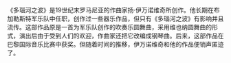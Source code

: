 

《多瑙河之波》是19世纪末罗马尼亚的作曲家扬·伊万诺维奇所创作。他长期在布加勒斯特军乐队中任职，创作过一些器乐作品，但只有《多瑙河之波》有影响并且流传。这部作品原是一首为军乐队创作的吹奏乐圆舞曲，采用维也纳圆舞曲的形式，演出后由于受到人们的欢迎，作曲家还把它改编成钢琴曲。后来，这部作品在巴黎国际音乐比赛中获奖。但随着时间的推移，伊万诺维奇和他的作品便销声匿迹了。

